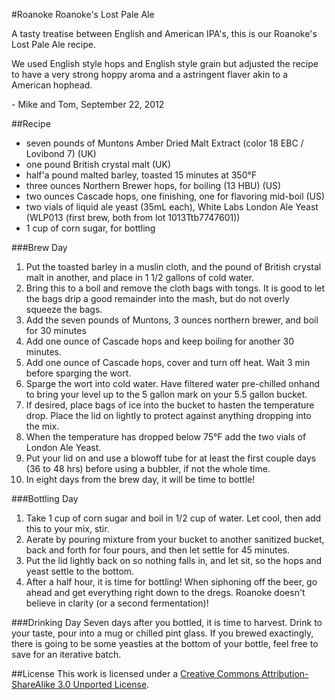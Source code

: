 #Roanoke
Roanoke's Lost Pale Ale

A tasty treatise between English and American IPA's, this is our Roanoke's Lost Pale Ale recipe.

We used English style hops and English style grain but adjusted the recipe to have a very strong hoppy aroma and a astringent flaver akin to a American hophead.

\- Mike and Tom, September 22, 2012

##Recipe
* seven pounds of Muntons Amber Dried Malt Extract (color 18 EBC / Lovibond 7) (UK)
* one pound British crystal malt (UK)
* half'a pound malted barley, toasted 15 minutes at 350°F
* three ounces Northern Brewer hops, for boiling (13 HBU) (US)
* two ounces Cascade hops, one finishing, one for flavoring mid-boil (US)
* two vials of liquid ale yeast (35mL each), White Labs London Ale Yeast (WLP013 (first brew, both from lot 1013Ttb7747601))
* 1 cup of corn sugar, for bottling

###Brew Day
1. Put the toasted barley in a muslin cloth, and the pound of British crystal malt in another, and place in 1 1/2 gallons of cold water.
2. Bring this to a boil and remove the cloth bags with tongs. It is good to let the bags drip a good remainder into the mash, but do not overly squeeze the bags.
3. Add the seven pounds of Muntons, 3 ounces northern brewer, and boil for 30 minutes
4. Add one ounce of Cascade hops and keep boiling for another 30 minutes.
5. Add one ounce of Cascade hops, cover and turn off heat. Wait 3 min before sparging the wort.
6. Sparge the wort into cold water. Have filtered water pre-chilled onhand to bring your level up to the 5 gallon mark on your 5.5 gallon bucket.
7. If desired, place bags of ice into the bucket to hasten the temperature drop. Place the lid on lightly to protect against anything dropping into the mix.
8. When the temperature has dropped below 75°F add the two vials of London Ale Yeast.
9. Put your lid on and use a blowoff tube for at least the first couple days (36 to 48 hrs) before using a bubbler, if not the whole time.
10. In eight days from the brew day, it will be time to bottle! 

###Bottling Day
1. Take 1 cup of corn sugar and boil in 1/2 cup of water. Let cool, then add this to your mix, stir.
2. Aerate by pouring mixture from your bucket to another sanitized bucket, back and forth for four pours, and then let settle for 45 minutes.
3. Put the lid lightly back on so nothing falls in, and let sit, so the hops and yeast settle to the bottom.
4. After a half hour, it is time for bottling! When siphoning off the beer, go ahead and get everything right down to the dregs. Roanoke doesn't believe in clarity (or a second fermentation)!

###Drinking Day
Seven days after you bottled, it is time to harvest. Drink to your taste, pour into a mug or chilled pint glass. If you brewed exactingly, there is going to be some yeasties at the bottom of your bottle, feel free to save for an iterative batch. 

##License
This work is licensed under a [Creative Commons Attribution-ShareAlike 3.0 Unported License](http://creativecommons.org/licenses/by-sa/3.0/). 
